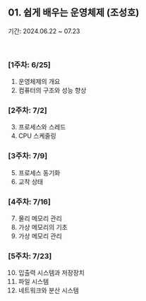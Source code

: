 ## 01. 쉽게 배우는 운영체제 (조성호)

기간: 2024.06.22 ~ 07.23

<br>

### [1주차: 6/25]

1. 운영체제의 개요
2. 컴퓨터의 구조와 성능 향상

### [2주차: 7/2]

3. 프로세스와 스레드
4. CPU 스케줄링

### [3주차: 7/9]

5. 프로세스 동기화
6. 교착 상태

### [4주차: 7/16]

7. 물리 메모리 관리
8. 가상 메모리의 기초
9. 가상 메모리 관리

### [5주차: 7/23]

10. 입출력 시스템과 저장장치
11. 파일 시스템
12. 네트워크와 분산 시스템